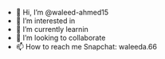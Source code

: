 - 👋 Hi, I’m @waleed-ahmed15
- 👀 I’m interested in
- 🌱 I’m currently learnin
- 💞️ I’m looking to collaborate
- 📫 How to reach me Snapchat: waleeda.66
